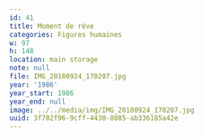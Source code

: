 ```yaml
---
id: 41
title: Moment de réve
categories: Figures humaines
w: 97
h: 148
location: main storage
note: null
file: IMG_20180924_170207.jpg
year: '1986'
year_start: 1986
year_end: null
image: ../../media/img/IMG_20180924_170207.jpg
uuid: 3f702f96-9cff-4430-8085-ab336185a42e
---
```


